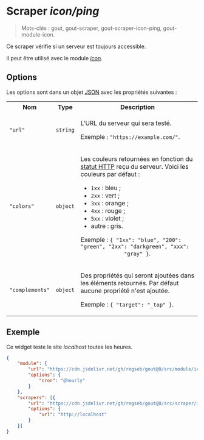 # Scraper _icon/ping_

> Mots-clés : gout, gout-scraper, gout-scraper-icon-ping, gout-module-icon.

Ce scraper vérifie si un serveur est toujours accessible.

Il peut être utilisé avec le module
[_icon_](https://github.com/regseb/gout/tree/HEAD/src/module/icon#readme).

## Options

Les options sont dans un objet
[JSON](https://www.json.org/json-fr.html "JavaScript Object Notation") avec les
propriétés suivantes :

<table>
  <tr>
    <th>Nom</th>
    <th>Type</th>
    <th>Description</th>
  </tr>
  <tr>
    <td><code>"url"</code></td>
    <td><code>string</code></td>
    <td>
      <p>
        L'URL du serveur qui sera testé.
      </p>
      <p>
        Exemple : <code>"https://example.com/"</code>.
      </p>
    </td>
  </tr>
  <tr>
    <td><code>"colors"</code></td>
    <td><code>object</code></td>
    <td>
      <p>
        Les couleurs retournées en fonction du
        <a href="https://developer.mozilla.org/Web/HTTP/Status">statut HTTP</a>
        reçu du serveur. Voici les couleurs par défaut :
      </p>
      <ul>
        <li><code>1xx</code> : bleu ;</li>
        <li><code>2xx</code> : vert ;</li>
        <li><code>3xx</code> : orange ;</li>
        <li><code>4xx</code> : rouge ;</li>
        <li><code>5xx</code> : violet ;</li>
        <li>autre : gris.</li>
      </ul>
      <p>
        Exemple :
        <code>{ "1xx": "blue", "200": "green", "2xx": "darkgreen", "xxx":
              "gray" }</code>.
      </p>
    </td>
  </tr>
  <tr>
    <td><code>"complements"</code></td>
    <td><code>object</code></td>
    <td>
      <p>
        Des propriétés qui seront ajoutées dans les éléments retournés. Par
        défaut aucune propriété n'est ajoutée.
      </p>
      <p>
        Exemple : <code>{ "target": "_top" }</code>.
      </p>
    </td>
  </tr>
</table>

## Exemple

Ce widget teste le site _localhost_ toutes les heures.

```JSON
{
    "module": {
        "url": "https://cdn.jsdelivr.net/gh/regseb/gout@0/src/module/icon/icon.js",
        "options": {
            "cron": "@hourly"
        }
    },
    "scrapers": [{
        "url": "https://cdn.jsdelivr.net/gh/regseb/gout@0/src/scraper/icon/ping/ping.js",
        "options": {
            "url": "http://localhost"
        }
    }]
}
```
